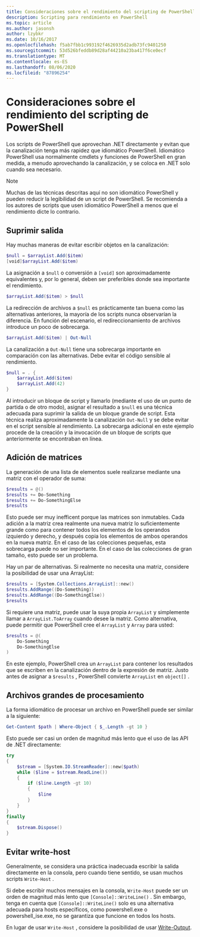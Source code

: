 ```yaml
---
title: Consideraciones sobre el rendimiento del scripting de PowerShell
description: Scripting para rendimiento en PowerShell
ms.topic: article
ms.author: jasonsh
author: lzybkr
ms.date: 10/16/2017
ms.openlocfilehash: f5ab7fbb1c993192f4626935d2adb73fc9401250
ms.sourcegitcommit: 53d526bfeddb89d28af44210a23ba417f6ce0ecf
ms.translationtype: MT
ms.contentlocale: es-ES
ms.lasthandoff: 08/06/2020
ms.locfileid: "87896254"
---
```

# <a name="powershell-scripting-performance-considerations"></a>Consideraciones sobre el rendimiento del scripting de PowerShell

Los scripts de PowerShell que aprovechan .NET directamente y evitan que la canalización tenga más rapidez que idiomático PowerShell. Idiomático PowerShell usa normalmente cmdlets y funciones de PowerShell en gran medida, a menudo aprovechando la canalización, y se coloca en .NET solo cuando sea necesario.

>[!Note]
> Muchas de las técnicas descritas aquí no son idiomático PowerShell y pueden reducir la legibilidad de un script de PowerShell. Se recomienda a los autores de scripts que usen idiomático PowerShell a menos que el rendimiento dicte lo contrario.

## <a name="suppressing-output"></a>Suprimir salida

Hay muchas maneras de evitar escribir objetos en la canalización:

```PowerShell
$null = $arrayList.Add($item)
[void]$arrayList.Add($item)
```

La asignación a `$null` o conversión a `[void]` son aproximadamente equivalentes y, por lo general, deben ser preferibles donde sea importante el rendimiento.

```PowerShell
$arrayList.Add($item) > $null
```

La redirección de archivos a `$null` es prácticamente tan buena como las alternativas anteriores, la mayoría de los scripts nunca observarían la diferencia.
En función del escenario, el redireccionamiento de archivos introduce un poco de sobrecarga.

```PowerShell
$arrayList.Add($item) | Out-Null
```

La canalización a `Out-Null` tiene una sobrecarga importante en comparación con las alternativas.
Debe evitar el código sensible al rendimiento.

```PowerShell
$null = . {
    $arrayList.Add($item)
    $arrayList.Add(42)
}
```

Al introducir un bloque de script y llamarlo (mediante el uso de un punto de partida o de otro modo), asignar el resultado a `$null` es una técnica adecuada para suprimir la salida de un bloque grande de script.
Esta técnica realiza aproximadamente la canalización `Out-Null` y se debe evitar en el script sensible al rendimiento.
La sobrecarga adicional en este ejemplo procede de la creación y la invocación de un bloque de scripts que anteriormente se encontraban en línea.


## <a name="array-addition"></a>Adición de matrices

La generación de una lista de elementos suele realizarse mediante una matriz con el operador de suma:

```PowerShell
$results = @()
$results += Do-Something
$results += Do-SomethingElse
$results
```

Esto puede ser muy inefficent porque las matrices son inmutables.
Cada adición a la matriz crea realmente una nueva matriz lo suficientemente grande como para contener todos los elementos de los operandos izquierdo y derecho, y después copia los elementos de ambos operandos en la nueva matriz.
En el caso de las colecciones pequeñas, esta sobrecarga puede no ser importante.
En el caso de las colecciones de gran tamaño, esto puede ser un problema.

Hay un par de alternativas.
Si realmente no necesita una matriz, considere la posibilidad de usar una ArrayList:

```PowerShell
$results = [System.Collections.ArrayList]::new()
$results.AddRange((Do-Something))
$results.AddRange((Do-SomethingElse))
$results
```

Si requiere una matriz, puede usar la suya propia `ArrayList` y simplemente llamar a `ArrayList.ToArray` cuando desee la matriz.
Como alternativa, puede permitir que PowerShell cree el `ArrayList` y `Array` para usted:

```PowerShell
$results = @(
    Do-Something
    Do-SomethingElse
)
```

En este ejemplo, PowerShell crea un `ArrayList` para contener los resultados que se escriben en la canalización dentro de la expresión de matriz.
Justo antes de asignar a `$results` , PowerShell convierte `ArrayList` en `object[]` .

## <a name="processing-large-files"></a>Archivos grandes de procesamiento

La forma idiomático de procesar un archivo en PowerShell puede ser similar a la siguiente:

```PowerShell
Get-Content $path | Where-Object { $_.Length -gt 10 }
```

Esto puede ser casi un orden de magnitud más lento que el uso de las API de .NET directamente:

```PowerShell
try
{
    $stream = [System.IO.StreamReader]::new($path)
    while ($line = $stream.ReadLine())
    {
        if ($line.Length -gt 10)
        {
            $line
        }
    }
}
finally
{
    $stream.Dispose()
}
```

## <a name="avoid-write-host"></a>Evitar write-host

Generalmente, se considera una práctica inadecuada escribir la salida directamente en la consola, pero cuando tiene sentido, se usan muchos scripts `Write-Host` .

Si debe escribir muchos mensajes en la consola, `Write-Host` puede ser un orden de magnitud más lento que `[Console]::WriteLine()` . Sin embargo, tenga en cuenta que `[Console]::WriteLine()` solo es una alternativa adecuada para hosts específicos, como powershell.exe o powershell_ise.exe, no se garantiza que funcione en todos los hosts.

En lugar de usar `Write-Host` , considere la posibilidad de usar [Write-Output](/powershell/module/Microsoft.PowerShell.Utility/Write-Output?view=powershell-5.1).

